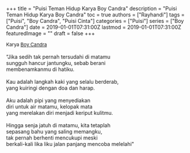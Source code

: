 +++
title = "Puisi Teman Hidup Karya Boy Candra"
description = "Puisi Teman Hidup Karya Boy Candra"
toc = true
authors = ["Rayhandi"]
tags = ["Puisi", "Boy Candra", "Puisi Cinta"]
categories = ["Puisi"]
series = ["Boy Candra"]
date = 2019-01-01T07:31:00Z
lastmod = 2019-01-01T07:31:00Z
featuredImage = ""
draft = false
+++

<div style="text-align: justify;">
<div style="font-size: small;">Karya <a href="/authors/boy-candra/" target="_blank">Boy Candra</a></div><br />
“Jika sedih tak pernah tersudahi di matamu<br />sungguh hancur jantungku, sebab berani<br />membenamkanmu di hatiku.<br /><br />Kau adalah langkah kaki yang selalu berderab,<br />yang kuiringi dengan doa dan harap.<br /><br />Aku adalah pipi yang menyediakan<br />diri untuk air matamu, kelopak mata<br />yang merelakan diri menjadi keriput kulitmu.<br /><br />Hingga senja jatuh di matamu, kita tetaplah<br />sepasang bahu yang saling memangku,<br />tak pernah berhenti mencukupi meski<br />berkali-kali lika liku jalan panjang mencoba melelahi"</div>
